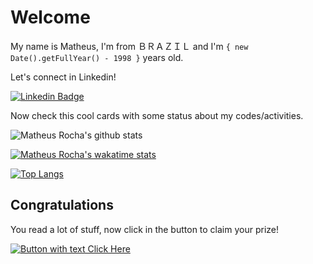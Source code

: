 # Welcome

My name is Matheus, I'm from ＢＲＡＺＩＬ and I'm `{ new Date().getFullYear() - 1998 }`
years old.

Let's connect in Linkedin!

[![Linkedin Badge](https://img.shields.io/badge/-LinkedIn-blue?style=for-the-badge&logo=Linkedin&logoColor=white&link=https://bit.ly/3p2tayB)](https://bit.ly/3p2tayB)

Now check this cool cards with some status about my codes/activities.

![Matheus Rocha's github stats](https://github-readme-stats.vercel.app/api?username=mrocha98&theme=great-gatsby&count_private=true&show_icons=true)

[![Matheus Rocha's wakatime stats](https://github-readme-stats.vercel.app/api/wakatime?username=mrocha98&theme=great-gatsby)](https://github.com/anuraghazra/github-readme-stats)

[![Top Langs](https://github-readme-stats.vercel.app/api/top-langs/?username=mrocha98&theme=great-gatsby&layout=compact&langs_count=10)](https://github.com/mrocha98/github-readme-stats)

## Congratulations

You read a lot of stuff, now click in the button to claim your prize!

[![Button with text Click Here](https://assets.stickpng.com/thumbs/59060c290cbeef0acff9a659.png)](https://bit.ly/37lHPPa)

